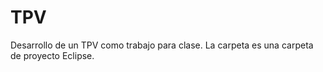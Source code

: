 # TPV
Desarrollo de un TPV como trabajo para clase.
La carpeta es una carpeta de proyecto Eclipse.


